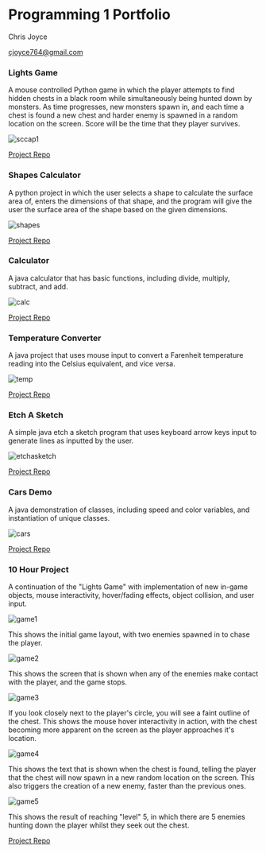 # Programming  1 Portfolio
Chris Joyce

cjoyce764@gmail.com

### Lights Game

A mouse controlled Python game in which the player attempts to find hidden chests in a black room while simultaneously being hunted down by monsters.  As time progresses, new monsters spawn in, and each time a chest is found a new chest and harder enemy is spawned in a random location on the screen.  Score will be the time that they player survives.

![sccap1](https://github.com/CSJoyce/Lights-Game/blob/master/game.jpg?raw=true)

[Project Repo](https://github.com/CSJoyce/Lights-Game)


### Shapes Calculator

A python project in which the user selects a shape to calculate the surface area of, enters the dimensions of that shape, and the program will give the user the surface area of the shape based on the given dimensions.

![shapes](https://github.com/CSJoyce/ShapesCalculator/blob/master/shapecalc.jpg?raw=true)

[Project Repo](https://github.com/CSJoyce/ShapesCalculator)

### Calculator

A java calculator that has basic functions, including divide, multiply, subtract, and add.

![calc](https://github.com/CSJoyce/Calculator/blob/master/calc.jpg?raw=true)

[Project Repo](https://github.com/CSJoyce/Calculator)

### Temperature Converter

A java project that uses mouse input to convert a Farenheit temperature reading into the Celsius equivalent, and vice versa.

![temp](https://github.com/CSJoyce/TempConverter/blob/master/tempconv.jpg?raw=true)

[Project Repo](https://github.com/CSJoyce/TempConverter)

### Etch A Sketch

A simple java etch a sketch program that uses keyboard arrow keys input to generate lines as inputted by the user.

![etchasketch](https://github.com/CSJoyce/EtchASketch/blob/master/etch.jpg?raw=true)

[Project Repo](https://github.com/CSJoyce/EtchASketch)

### Cars Demo

A java demonstration of classes, including speed and color variables, and instantiation of unique classes.

![cars](https://github.com/CSJoyce/CarsDemo/blob/master/cars.jpg?raw=true)

[Project Repo](https://github.com/CSJoyce/CarsDemo)

### 10 Hour Project

A continuation of the "Lights Game" with implementation of new in-game objects, mouse interactivity, hover/fading effects, object collision, and user input.

![game1](https://github.com/CSJoyce/Lights-Game/blob/master/sc%201.jpg)

This shows the initial game layout, with two enemies spawned in to chase the player.

![game2](https://github.com/CSJoyce/Lights-Game/blob/master/sc%202.jpg?raw=true)

This shows the screen that is shown when any of the enemies make contact with the player, and the game stops.

![game3](https://github.com/CSJoyce/Lights-Game/blob/master/sc%203.jpg?raw=true)

If you look closely next to the player's circle, you will see a faint outline of the chest. This shows the mouse hover interactivity in action, with the chest becoming more apparent on the screen as the player approaches it's location.

![game4](https://github.com/CSJoyce/Lights-Game/blob/master/sc%204.jpg?raw=true)

This shows the text that is shown when the chest is found, telling the player that the chest will now spawn in a new random location on the screen.  This also triggers the creation of a new enemy, faster than the previous ones.

![game5](https://github.com/CSJoyce/Lights-Game/blob/master/%20sc%205.jpg?raw=true)

This shows the result of reaching "level" 5, in which there are 5 enemies hunting down the player whilst they seek out the chest.

[Project Repo](https://github.com/CSJoyce/Lights-Game)





